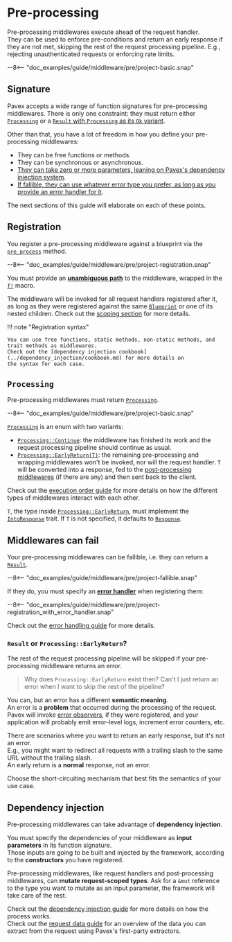 # Pre-processing

Pre-processing middlewares execute ahead of the request handler.\
They can be used to enforce pre-conditions and return an early response if they are not met,
skipping the rest of the request processing pipeline.
E.g., rejecting unauthenticated requests or enforcing rate limits.

--8<-- "doc_examples/guide/middleware/pre/project-basic.snap"

## Signature

Pavex accepts a wide range of function signatures for pre-processing middlewares. There is only one constraint:
they must return either [`Processing`](#processing) or a [`Result` with `Processing` as its `Ok` variant](#middlewares-can-fail).

Other than that, you have a lot of freedom in how you define your pre-processing middlewares:

- They can be free functions or methods.
- They can be synchronous or asynchronous.
- [They can take zero or more parameters, leaning on Pavex's dependency injection system](#dependency-injection).
- [If fallible, they can use whatever error type you prefer, as long as you provide an error handler for it](#middlewares-can-fail).

The next sections of this guide will elaborate on each of these points.

## Registration

You register a pre-processing middleware against a blueprint via the [`pre_process`](crate::blueprint::Blueprint::pre_process) method.

--8<-- "doc_examples/guide/middleware/pre/project-registration.snap"

You must provide an **[unambiguous path]** to the middleware, wrapped in the [`f!`][f] macro.

The middleware will be invoked for all request handlers registered after it, as long as they were registered against the same [`Blueprint`][Blueprint]
or one of its nested children.
Check out the [scoping section](scoping.md) for more details.

!!! note "Registration syntax"

    You can use free functions, static methods, non-static methods, and trait methods as middlewares.
    Check out the [dependency injection cookbook](../dependency_injection/cookbook.md) for more details on
    the syntax for each case.

## `Processing`

Pre-processing middlewares must return [`Processing`][Processing].

--8<-- "doc_examples/guide/middleware/pre/project-basic.snap"

[`Processing`][Processing] is an enum with two variants:

- [`Processing::Continue`][Processing::Continue]: the middleware has finished its work and the request processing pipeline should continue as usual.
- [`Processing::EarlyReturn(T)`][Processing::EarlyReturn]: the remaining pre-processing and wrapping middlewares won't be invoked, nor will the request handler.
  `T` will be converted into a response, fed to the [post-processing middlewares][post-processing] (if there are any) and then sent back to the client.

Check out the [execution order guide](execution_order.md#pre-and-post-early-return) for more details on how the different types of middlewares interact
with each other.

`T`, the type inside [`Processing::EarlyReturn`][Processing::EarlyReturn], must implement the
[`IntoResponse`][IntoResponse] trait.
If `T` is not specified, it defaults to [`Response`][Response].

## Middlewares can fail

Your pre-processing middlewares can be fallible, i.e. they can return a [`Result`][Result].

--8<-- "doc_examples/guide/middleware/pre/project-fallible.snap"

If they do, you must specify an [**error handler**](../errors/error_handlers.md) when registering them:

--8<-- "doc_examples/guide/middleware/pre/project-registration_with_error_handler.snap"

Check out the [error handling guide](../errors/error_handlers.md) for more details.

### `Result` or `Processing::EarlyReturn`?

The rest of the request processing pipeline will be skipped if your pre-processing middleware returns an error.

> Why does `Processing::EarlyReturn` exist then? Can't I just return an error when I want to skip the rest of the pipeline?

You can, but an error has a different **semantic meaning**.\
An error is a **problem** that occurred during the processing of the request.
Pavex will invoke [error observers](../errors/error_observers.md), if they were registered, and your application will
probably emit error-level logs, increment error counters, etc.

There are scenarios where you want to return an early response, but it's not an error.\
E.g., you might want to redirect all requests with a trailing slash to the same URL without the trailing slash.\
An early return is a **normal** response, not an error.

Choose the short-circuiting mechanism that best fits the semantics of your use case.

## Dependency injection

Pre-processing middlewares can take advantage of **dependency injection**.

You must specify the dependencies of your middleware as **input parameters** in its function signature.\
Those inputs are going to be built and injected by the framework,
according to the **constructors** you have registered.

Pre-processing middlewares, like request handlers and post-processing middlewares,
can **mutate request-scoped types**.
Ask for a `&mut` reference to the type you want to mutate as an input parameter, the framework will take care of the rest.

Check out the [dependency injection guide](../dependency_injection/index.md) for more details
on how the process works.\
Check out the [request data guide](../request_data/index.md) for an overview of the data you can extract from the request
using Pavex's first-party extractors.

[f]: /api_reference/pavex/macro.f.html
[IntoResponse]: /api_reference/pavex/response/trait.IntoResponse.html
[Response]: /api_reference/pavex/response/struct.Response.html
[Blueprint]: /api_reference/pavex/blueprint/struct.Blueprint.html
[Next]: /api_reference/pavex/middleware/struct.Next.html
[instrument]: https://docs.rs/tracing/0.1.40/tracing/trait.Instrument.html#method.instrument
[timeout]: https://docs.rs/tokio/1.35.1/tokio/time/fn.timeout.html
[Future]: https://doc.rust-lang.org/std/future/trait.Future.html
[IntoFuture]: https://doc.rust-lang.org/std/future/trait.IntoFuture.html
[Result]: https://doc.rust-lang.org/std/result/index.html
[unambiguous path]: ../dependency_injection/cookbook.md#unambiguous-paths
[Processing]: /api_reference/pavex/middleware/enum.Processing.html
[Processing::Continue]: /api_reference/pavex/middleware/enum.Processing.html#variant.Continue
[Processing::EarlyReturn]: /api_reference/pavex/middleware/enum.Processing.html#variant.EarlyReturn
[post-processing]: post_processing.md
